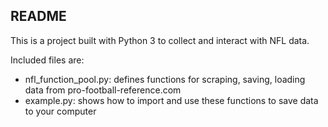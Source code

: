 README
------

This is a project built with Python 3 to collect and interact with NFL data.

Included files are:
- nfl_function_pool.py: defines functions for scraping, saving, loading data from pro-football-reference.com
- example.py: shows how to import and use these functions to save data to your computer
